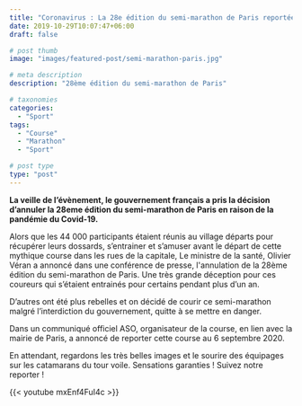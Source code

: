```yaml
---
title: "Coronavirus : La 28e édition du semi-marathon de Paris reportée à la dernière minute !"
date: 2019-10-29T10:07:47+06:00
draft: false

# post thumb
image: "images/featured-post/semi-marathon-paris.jpg"

# meta description
description: "28ème édition du semi-marathon de Paris"

# taxonomies
categories:
  - "Sport"
tags:  
  - "Course"
  - "Marathon"
  - "Sport"

# post type
type: "post"
---
```


**La veille de l’évènement, le gouvernement français a pris la décision d’annuler la 28eme édition du semi-marathon de Paris en raison de la pandémie du Covid-19.**

Alors que les 44 000 participants étaient réunis au village départs pour récupérer leurs dossards, s’entrainer et s’amuser avant le départ de cette mythique course dans les rues de la capitale, Le ministre de la santé, Olivier Véran a annoncé dans une conférence de presse, l'annulation de la 28ème édition du semi-marathon de Paris. Une très grande déception pour ces coureurs qui s’étaient entrainés pour certains pendant plus d’un an.

D’autres ont été plus rebelles et on décidé de courir ce semi-marathon malgré l’interdiction du gouvernement, quitte à se mettre en danger.

Dans un communiqué officiel ASO, organisateur de la course, en lien avec la mairie de Paris, a annoncé  de reporter cette course au 6 septembre 2020.

En attendant, regardons les très belles images et le sourire des équipages sur les catamarans du tour voile. Sensations garanties ! Suivez notre reporter ! 

{{< youtube mxEnf4FuI4c >}}
